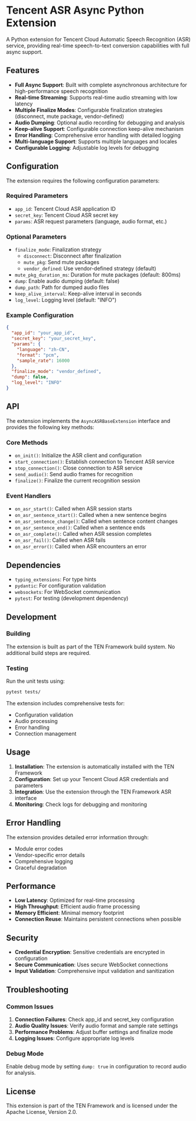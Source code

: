 # Tencent ASR Async Python Extension

A Python extension for Tencent Cloud Automatic Speech Recognition (ASR) service, providing real-time speech-to-text conversion capabilities with full async support.

## Features

- **Full Async Support**: Built with complete asynchronous architecture for high-performance speech recognition
- **Real-time Streaming**: Supports real-time audio streaming with low latency
- **Multiple Finalize Modes**: Configurable finalization strategies (disconnect, mute package, vendor-defined)
- **Audio Dumping**: Optional audio recording for debugging and analysis
- **Keep-alive Support**: Configurable connection keep-alive mechanism
- **Error Handling**: Comprehensive error handling with detailed logging
- **Multi-language Support**: Supports multiple languages and locales
- **Configurable Logging**: Adjustable log levels for debugging

## Configuration

The extension requires the following configuration parameters:

### Required Parameters

- `app_id`: Tencent Cloud ASR application ID
- `secret_key`: Tencent Cloud ASR secret key
- `params`: ASR request parameters (language, audio format, etc.)

### Optional Parameters

- `finalize_mode`: Finalization strategy
  - `disconnect`: Disconnect after finalization
  - `mute_pkg`: Send mute packages
  - `vendor_defined`: Use vendor-defined strategy (default)
- `mute_pkg_duration_ms`: Duration for mute packages (default: 800ms)
- `dump`: Enable audio dumping (default: false)
- `dump_path`: Path for dumped audio files
- `keep_alive_interval`: Keep-alive interval in seconds
- `log_level`: Logging level (default: "INFO")

### Example Configuration

```json
{
  "app_id": "your_app_id",
  "secret_key": "your_secret_key",
  "params": {
    "language": "zh-CN",
    "format": "pcm",
    "sample_rate": 16000
  },
  "finalize_mode": "vendor_defined",
  "dump": false,
  "log_level": "INFO"
}
```

## API

The extension implements the `AsyncASRBaseExtension` interface and provides the following key methods:

### Core Methods

- `on_init()`: Initialize the ASR client and configuration
- `start_connection()`: Establish connection to Tencent ASR service
- `stop_connection()`: Close connection to ASR service
- `send_audio()`: Send audio frames for recognition
- `finalize()`: Finalize the current recognition session

### Event Handlers

- `on_asr_start()`: Called when ASR session starts
- `on_asr_sentence_start()`: Called when a new sentence begins
- `on_asr_sentence_change()`: Called when sentence content changes
- `on_asr_sentence_end()`: Called when a sentence ends
- `on_asr_complete()`: Called when ASR session completes
- `on_asr_fail()`: Called when ASR fails
- `on_asr_error()`: Called when ASR encounters an error

## Dependencies

- `typing_extensions`: For type hints
- `pydantic`: For configuration validation
- `websockets`: For WebSocket communication
- `pytest`: For testing (development dependency)

## Development

### Building

The extension is built as part of the TEN Framework build system. No additional build steps are required.

### Testing

Run the unit tests using:

```bash
pytest tests/
```

The extension includes comprehensive tests for:
- Configuration validation
- Audio processing
- Error handling
- Connection management

## Usage

1. **Installation**: The extension is automatically installed with the TEN Framework
2. **Configuration**: Set up your Tencent Cloud ASR credentials and parameters
3. **Integration**: Use the extension through the TEN Framework ASR interface
4. **Monitoring**: Check logs for debugging and monitoring

## Error Handling

The extension provides detailed error information through:
- Module error codes
- Vendor-specific error details
- Comprehensive logging
- Graceful degradation

## Performance

- **Low Latency**: Optimized for real-time processing
- **High Throughput**: Efficient audio frame processing
- **Memory Efficient**: Minimal memory footprint
- **Connection Reuse**: Maintains persistent connections when possible

## Security

- **Credential Encryption**: Sensitive credentials are encrypted in configuration
- **Secure Communication**: Uses secure WebSocket connections
- **Input Validation**: Comprehensive input validation and sanitization

## Troubleshooting

### Common Issues

1. **Connection Failures**: Check app_id and secret_key configuration
2. **Audio Quality Issues**: Verify audio format and sample rate settings
3. **Performance Problems**: Adjust buffer settings and finalize mode
4. **Logging Issues**: Configure appropriate log levels

### Debug Mode

Enable debug mode by setting `dump: true` in configuration to record audio for analysis.

## License

This extension is part of the TEN Framework and is licensed under the Apache License, Version 2.0.

